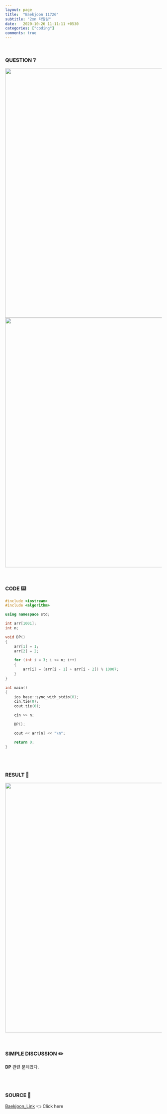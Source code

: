 ```yaml
---
layout: page
title:  "Baekjoon 11726"
subtitle: "2xn 타일링"
date:   2020-10-26 11:11:11 +0530
categories: ["coding"]
comments: true
---
```


<br>

### QUESTION ❔

<img src="{{ '/assets/baekjoon/11726.jpg' }}" style="width: 800px; height: auto; margin-left: auto; margin-right: auto; display: block;">
<img src="{{ '/assets/baekjoon/11726a.jpg' }}" style="width: 800px; height: auto; margin-left: auto; margin-right: auto; display: block;">  

<br>
<br>

### CODE ⌨️

```c++
#include <iostream>
#include <algorithm>

using namespace std;

int arr[1001];
int n;

void DP()
{
	arr[1] = 1;
	arr[2] = 2;

	for (int i = 3; i <= n; i++)
	{
		arr[i] = (arr[i - 1] + arr[i - 2]) % 10007;
	}
}

int main()
{
	ios_base::sync_with_stdio(0);
	cin.tie(0);
	cout.tie(0);

	cin >> n;

	DP();

	cout << arr[n] << "\n";

	return 0;
}
```  

<br>
<br>

### RESULT 💛

<img src="{{ '/assets/baekjoon/11726r.jpg' }}" style="width: 800px; height: auto; margin-left: auto; margin-right: auto; display: block;">  

<br>
<br>

### SIMPLE DISCUSSION ✏️

**DP** 관련 문제였다.  

<br>
<br>

### SOURCE 💎

[Baekjoon_Link][link] 👈 Click here  

<br>
<br>
<br>

<script src="https://utteranc.es/client.js"
        repo="DCherish/DCherish.github.io"
        issue-term="pathname"
        theme="boxy-light"
        crossorigin="anonymous"
        async>
</script>

[link]: https://www.acmicpc.net/problem/11726
